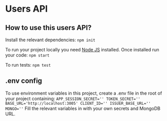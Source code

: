 # Users API
## How to use this users API?
Install the relevant dependencies:
`npm init`

To run your project locally you need [Node JS](https://nodejs.org/en/download/) installed. Once installed run your code:
`npm start`

To run tests:
`npm test`

## .env config
To use environment variables in this project, create a .env file in the root of your project containing:
`APP_SESSION_SECRET=''
TOKEN_SECRET=''
BASE_URL='http://localhost:3005'
CLIENT_ID=''
ISSUER_BASE_URL=''
MONGO=''`
Fill the relevant variables in with your own secrets and MongoDB URL.